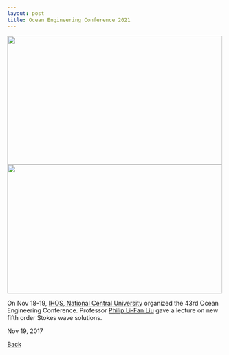 ```yaml
---
layout: post
title: Ocean Engineering Conference 2021
---
```


<img src="https://raw.githubusercontent.com/FiniteTsai/FiniteTsai.github.io/master/images/posts/Liu1.png" height="300" width="500"> 
<img src="https://raw.githubusercontent.com/FiniteTsai/FiniteTsai.github.io/master/images/posts/Liu2.png" height="300" width="500">

On Nov 18-19, [IHOS, National Central University](http://www.ihs.ncu.edu.tw/main.php) organized the 43rd Ocean Engineering Conference. Professor [Philip Li-Fan Liu](https://www.eng.nus.edu.sg/cee/staff/philip-li-fan-liu/) gave a lecture on new fifth order Stokes wave solutions.

Nov 19, 2017

[Back](https://finitetsai.github.io/)
